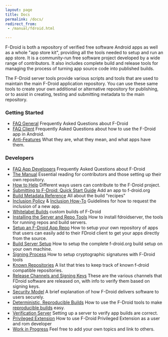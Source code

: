 ```yaml
---
layout: page
title: Docs
permalink: /docs/
redirect_from:
 - /manual/fdroid.html

---
```


F-Droid is both a repository of verified free software Android apps as
well as a whole "app store kit", providing all the tools needed to
setup and run an app store. It is a community-run free software
project developed by a wide range of contributors. It also includes
complete build and release tools for managing the process of turning
app source code into published builds.

The F-Droid server tools provide various scripts and tools that are used
to maintain the main F-Droid application repository. You can use these
same tools to create your own additional or alternative repository for
publishing, or to assist in creating, testing and submitting metadata to
the main repository.


### Getting Started

* [FAQ General](FAQ_-_General) Frequently Asked Questions about F-Droid
* [FAQ Client](FAQ_-_Client) Frequently Asked Questions about how to use the F-Droid app in Android.
* [Anti-Features](https://f-droid.org/wiki/page/Antifeatures) What they are, what they mean, and what apps have them.


### Developers

* [FAQ App Developers](FAQ_-_App_Developers) Frequently Asked Questions about F-Droid
* [The Manual](../manual/) Essential reading for contributors and those setting up their own repository.
* [How to Help](How_to_Help) Different ways users can contribute to the F-Droid project.
* [Submitting to F-Droid: Quick Start Guide](Submitting_to_F-Droid_Quick_Start_Guide) Add an app to f-droid.org
* [Build Metadata Reference](Build_Metadata_Reference) All about the build "recipes"
* [Inclusion Policy](Inclusion_Policy) & [Inclusion How-To](Inclusion_How-To)  Guidelines for how to request the inclusion of a new app.
* [Whitelabel Builds](Whitelabel_Builds) custom builds of F-Droid
* [Installing the Server and Repo Tools](Installing_the_Server_and_Repo_Tools) How to install fdroidserver, the tools for running repos and build servers.
* [Setup an F-Droid App Repo](Setup_an_F-Droid_App_Repo) How to setup your own repository of apps that users can easily add to their FDroid client to get your apps directly from the source.
* [Build Server Setup](Build_Server_Setup) How to setup the complete f-droid.org build setup on your own machine.
* [Signing Process](Signing_Process) How to setup cryptographic signatures with F-Droid tools
* [Known Repositories](https://f-droid.org/wiki/page/Known_Repositories) A list that tries to keep track of known f-droid compatible repositories.
* [Release Channels and Signing Keys](Release_Channels_and_Signing_Keys) These are the various channels that FDroid software are released on, with info to verify them based on signing keys.
* [Security Model](Security_Model) A brief explanation of how F-Droid delivers software to users securely.
* [Deterministic, Reproducible Builds](Deterministic,_Reproducible_Builds) How to use the F-Droid tools to make [reproducible builds](https://reproducible-builds.org) easy.
* [Verification Server](Verification_Server) Setting up a server to verify app builds are correct.
* [Privileged Extension](https://gitlab.com/fdroid/privileged-extension) How to use F-Droid Privileged Extension as a user and rom developer
* [Work in Progress](https://f-droid.org/wiki/page/Work_in_Progress) Feel free to add your own topics and link to others.
